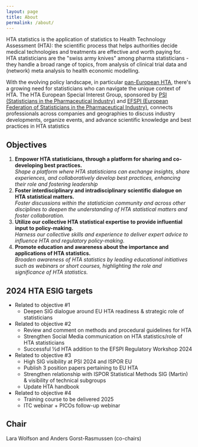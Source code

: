 ```yaml
---
layout: page
title: About
permalink: /about/
---
```


HTA statistics is the application of statistics to Health Technology Assessment (HTA): the scientific process that helps authorities decide medical technologies and treatments are effective and worth paying for. HTA statisticians are the "swiss army knives" among pharma statisticians - they handle a broad range of topics, from analysis of clinical trial data and (network) meta analysis to health economic modelling. 

 With the evolving policy landscape, in particular <a href="https://health.ec.europa.eu/health-technology-assessment_en">pan-European HTA</a>, there's a growing need for 
  statisticians who can navigate the unique context of HTA. The HTA European Special Interest Group, sponsored by [PSI (Statisticians in the Pharmaceutical Industry)](https://www.psiweb.org/) and [EFSPI (European Federation of Statisticians in the Pharmaceutical Industry)](https://www.efspi.org/), connects professionals across companies and geographies to discuss industry developments, organize events, and advance scientific knowledge and best practices in HTA statistics

## Objectives 

1. **Empower HTA statisticians, through a platform for sharing and co-developing best practices.**<br/>
*Shape a platform where HTA statisticians can exchange insights, share experiences, and collaboratively develop best practices, enhancing their role and fostering leadership*
2. **Foster interdisciplinary and intradisciplinary scientific dialogue on HTA statistical matters.**<br/>
 *Foster discussions within the statistician community and across other disciplines to deepen the understanding of HTA statistical matters and foster collaboration.*
3. **Utilize our collective HTA statistical expertise to provide influential input to policy-making.**<br/>
 *Harness our collective skills and experience to deliver expert advice to influence HTA and regulatory policy-making.*
4. **Promote education and awareness about the importance and applications of HTA statistics.**<br/>
    *Broaden awareness of HTA statistics by leading educational initiatives such as webinars or short courses, highlighting the role and significance of HTA statistics.*

## 2024 HTA ESIG targets
- Related to objective #1
  - Deepen SIG dialogue around EU HTA readiness & strategic role of statisticians
- Related to objective #2
  - Review and comment on methods and procedural guidelines for HTA
  - Strengthen Social Media communication on HTA statistics/role of HTA statisticians
  - Successful ½d HTA addition to the EFSPI Regulatory Workshop 2024
- Related to objective #3
  - High SIG visibility at PSI 2024 and ISPOR EU 
  - Publish 3 position papers pertaining to EU HTA 
  - Strengthen relationship with ISPOR Statistical Methods SIG (Martin) & visibility of technical subgroups
  - Update HTA handbook
- Related to objective #4
  - Training course to be delivered 2025
  - ITC webinar + PICOs follow-up webinar

## Chair
Lara Wolfson and Anders Gorst-Rasmussen (co-chairs)
